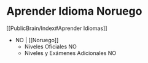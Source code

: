 # Aprender Idioma Noruego

[[PublicBrain/Index#Aprender Idiomas]]

* NO | [[Noruego]]
	* Niveles Oficiales NO
	* Niveles y Exámenes Adicionales NO
